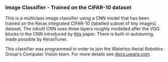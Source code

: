### Image Classifier - Trained on the CIFAR-10 dataset

This is a multiclass image classifier using a CNN model that has been trained on the Keras integrated CIFAR-10 (labelled subset of tiny images) dataset.
The inbuilt CNN uses three layers roughly modelled after the VGG blocks in the CNN introduced by [this](http://www.ijsrp.org/research-paper-1019/ijsrp-p9420.pdf) paper. 
There is built-in autotuning, made possible by KerasTuner. 

This classifier was programmed in order to join the Waterloo Aerial Robotics Group's Computer Vision team. For more details see [docs.uwarg.com](https://www.docs.uwarg.com/bootcamp/computer-vision/).
